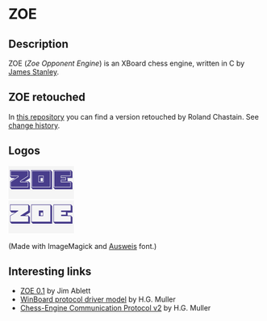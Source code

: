 # ZOE

## Description

ZOE (*Zoe Opponent Engine*) is an XBoard chess engine, written in C by [James Stanley](https://github.com/jes/zoe).

## ZOE retouched

In [this repository](https://github.com/rchastain/zoe) you can find a version retouched by Roland Chastain. See [change history](CHANGES.md).

## Logos

![Image](logo/logo1.gif)  
![Image](logo/logo2.gif)

(Made with ImageMagick and [Ausweis](https://www.dafont.com/ausweis.font) font.)

## Interesting links

* [ZOE 0.1](http://kirr.homeunix.org/chess/engines/Jim%20Ablett/ZOE/) by Jim Ablett
* [WinBoard protocol driver model](http://www.open-aurec.com/wbforum/viewtopic.php?f=24&t=51739) by H.G. Muller
* [Chess-Engine Communication Protocol v2](http://hgm.nubati.net/CECP.html) by H.G. Muller
